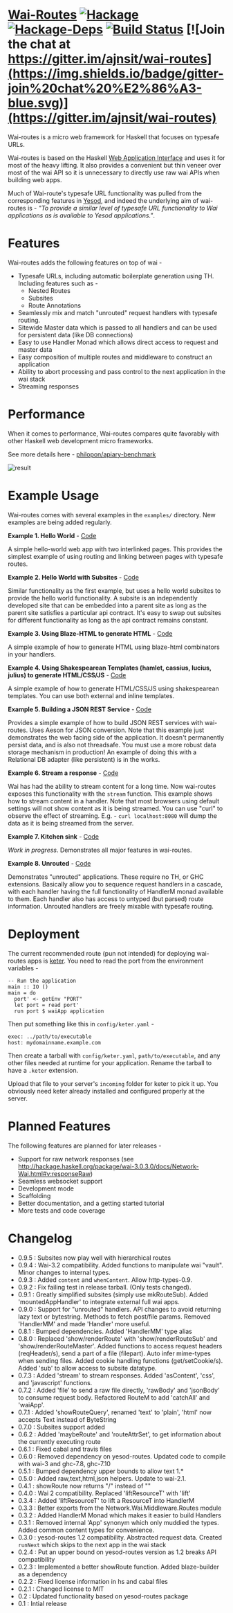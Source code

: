 [Wai-Routes](https://ajnsit.github.io/wai-routes) [![Hackage](https://img.shields.io/badge/hackage-v0.9.5-brightgreen.svg)](https://hackage.haskell.org/package/wai-routes) [![Hackage-Deps](https://img.shields.io/hackage-deps/v/wai-routes.svg)](http://packdeps.haskellers.com/feed?needle=wai-routes) [![Build Status](https://img.shields.io/travis/ajnsit/wai-routes.svg)](https://travis-ci.org/ajnsit/wai-routes) [![Join the chat at https://gitter.im/ajnsit/wai-routes](https://img.shields.io/badge/gitter-join%20chat%20%E2%86%A3-blue.svg)](https://gitter.im/ajnsit/wai-routes)
====================================

Wai-routes is a micro web framework for Haskell that focuses on typesafe URLs.

Wai-routes is based on the Haskell [Web Application Interface](http://hackage.haskell.org/package/wai) and uses it for most of the heavy lifting. It also provides a convenient but thin veneer over most of the wai API so it is unnecessary to directly use raw wai APIs when building web apps.

Much of Wai-route's typesafe URL functionality was pulled from the corresponding features in [Yesod](http://www.yesodweb.com/), and indeed the underlying aim of wai-routes is - *"To provide a similar level of typesafe URL functionality to Wai applications as is available to Yesod applications."*.

Features
==========

Wai-routes adds the following features on top of wai -

  - Typesafe URLs, including automatic boilerplate generation using TH. Including features such as -
    - Nested Routes
    - Subsites
    - Route Annotations
  - Seamlessly mix and match "unrouted" request handlers with typesafe routing.
  - Sitewide Master data which is passed to all handlers and can be used for persistent data (like DB connections)
  - Easy to use Handler Monad which allows direct access to request and master data
  - Easy composition of multiple routes and middleware to construct an application
  - Ability to abort processing and pass control to the next application in the wai stack
  - Streaming responses


Performance
===========

When it comes to performance, Wai-routes compares quite favorably with other Haskell web development micro frameworks.

See more details here - [philopon/apiary-benchmark](https://github.com/philopon/apiary-benchmark)

![result](./benchmark/result-tama.png)


Example Usage
=============

Wai-routes comes with several examples in the `examples/` directory. New examples are being added regularly.

**Example 1. Hello World** - [Code](https://github.com/ajnsit/wai-routes/tree/master/examples/hello-world/src)

A simple hello-world web app with two interlinked pages. This provides the simplest example of using routing and linking between pages with typesafe routes.

**Example 2. Hello World with Subsites** - [Code](https://github.com/ajnsit/wai-routes/tree/master/examples/subsites/src)

Similar functionality as the first example, but uses a hello world subsites to provide the hello world functionality. A subsite is an independently developed site that can be embedded into a parent site as long as the parent site satisfies a particular api contract. It's easy to swap out subsites for different functionality as long as the api contract remains constant.

**Example 3. Using Blaze-HTML to generate HTML** - [Code](https://github.com/ajnsit/wai-routes/tree/master/examples/blaze-html/src)

A simple example of how to generate HTML using blaze-html combinators in your handlers.

**Example 4. Using Shakespearean Templates (hamlet, cassius, lucius, julius) to generate HTML/CSS/JS** - [Code](https://github.com/ajnsit/wai-routes/tree/master/examples/shakespeare/src)

A simple example of how to generate HTML/CSS/JS using shakespearean templates. You can use both external and inline templates.

**Example 5. Building a JSON REST Service** - [Code](https://github.com/ajnsit/wai-routes/tree/master/examples/rest-json/src)

Provides a simple example of how to build JSON REST services with wai-routes. Uses Aeson for JSON conversion. Note that this example just demonstrates the web facing side of the application. It doesn't permanently persist data, and is also not threadsafe. You must use a more robust data storage mechanism in production! An example of doing this with a Relational DB adapter (like persistent) is in the works.

**Example 6. Stream a response** - [Code](https://github.com/ajnsit/wai-routes/tree/master/examples/streaming-response/src)

Wai has had the ability to stream content for a long time. Now wai-routes exposes this functionality with the `stream` function. This example shows how to stream content in a handler. Note that most browsers using default settings will not show content as it is being streamed. You can use "curl" to observe the effect of streaming. E.g. - `curl localhost:8080` will dump the data as it is being streamed from the server.

**Example 7. Kitchen sink** - [Code](https://github.com/ajnsit/wai-routes/tree/master/examples/kitchen/src)

*Work in progress*. Demonstrates all major features in wai-routes.

**Example 8. Unrouted** - [Code](https://github.com/ajnsit/wai-routes/tree/master/examples/unrouted/src)

Demonstrates "unrouted" applications. These require no TH, or GHC extensions. Basically allow you to sequence request handlers in a cascade, with each handler having the full functionality of HandlerM monad available to them. Each handler also has access to untyped (but parsed) route information. Unrouted handlers are freely mixable with typesafe routing.


Deployment
==========

The current recommended route (pun not intended) for deploying wai-routes apps is [keter](http://hackage.haskell.org/package/keter). You need to read the port from the environment variables -

    -- Run the application
    main :: IO ()
    main = do
      port' <- getEnv "PORT"
      let port = read port'
      run port $ waiApp application

Then put something like this in `config/keter.yaml` -

    exec: ../path/to/executable
    host: mydomainname.example.com

Then create a tarball with `config/keter.yaml`, `path/to/executable`, and any other files needed at runtime for your application. Rename the tarball to have a `.keter` extension.

Upload that file to your server's `incoming` folder for keter to pick it up. You obviously need keter already installed and configured properly at the server.

Planned Features
====================

The following features are planned for later releases -

- Support for raw network responses (see http://hackage.haskell.org/package/wai-3.0.3.0/docs/Network-Wai.html#v:responseRaw)
- Seamless websocket support
- Development mode
- Scaffolding
- Better documentation, and a getting started tutorial
- More tests and code coverage


Changelog
=========

* 0.9.5 : Subsites now play well with hierarchical routes
* 0.9.4 : Wai-3.2 compatibility. Added functions to manipulate wai "vault". Minor changes to internal types.
* 0.9.3 : Added `content` and `whenContent`. Allow http-types-0.9.
* 0.9.2 : Fix failing test in release tarball. (Only tests changed).
* 0.9.1 : Greatly simplified subsites (simply use mkRouteSub). Added 'mountedAppHandler' to integrate external full wai apps.
* 0.9.0 : Support for "unrouted" handlers. API changes to avoid returning lazy text or bytestring. Methods to fetch post/file params. Removed 'HandlerMM' and made 'Handler' more useful.
* 0.8.1 : Bumped dependencies. Added 'HandlerMM' type alias
* 0.8.0 : Replaced 'show/renderRoute' with 'show/renderRouteSub' and 'show/renderRouteMaster'. Added functions to access request headers (reqHeader/s), send a part of a file (filepart). Auto infer mime-types when sending files. Added cookie handling functions (get/setCookie/s). Added 'sub' to allow access to subsite datatype.
* 0.7.3 : Added 'stream' to stream responses. Added 'asContent', 'css', and 'javascript' functions.
* 0.7.2 : Added 'file' to send a raw file directly, 'rawBody' and 'jsonBody' to consume request body. Refactored RouteM to add 'catchAll' and 'waiApp'.
* 0.7.1 : Added 'showRouteQuery', renamed 'text' to 'plain', 'html' now accepts Text instead of ByteString
* 0.7.0 : Subsites support added
* 0.6.2 : Added 'maybeRoute' and 'routeAttrSet', to get information about the currently executing route
* 0.6.1 : Fixed cabal and travis files
* 0.6.0 : Removed dependency on yesod-routes. Updated code to compile with wai-3 and ghc-7.8, ghc-7.10
* 0.5.1 : Bumped dependency upper bounds to allow text 1.*
* 0.5.0 : Added raw,text,html,json helpers. Update to wai-2.1.
* 0.4.1 : showRoute now returns "/" instead of ""
* 0.4.0 : Wai 2 compatibility. Replaced 'liftResourceT' with 'lift'
* 0.3.4 : Added 'liftResourceT' to lift a ResourceT into HandlerM
* 0.3.3 : Better exports from the Network.Wai.Middleware.Routes module
* 0.3.2 : Added HandlerM Monad which makes it easier to build Handlers
* 0.3.1 : Removed internal 'App' synonym which only muddied the types. Added common content types for convenience.
* 0.3.0 : yesod-routes 1.2 compatibility. Abstracted request data. Created `runNext` which skips to the next app in the wai stack
* 0.2.4 : Put an upper bound on yesod-routes version as 1.2 breaks API compatibility
* 0.2.3 : Implemented a better showRoute function. Added blaze-builder as a dependency
* 0.2.2 : Fixed license information in hs and cabal files
* 0.2.1 : Changed license to MIT
* 0.2   : Updated functionality based on yesod-routes package
* 0.1   : Intial release
